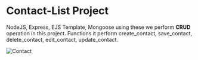 # Contact-List Project

NodeJS, Express, EJS Template, Mongoose using these we perform **CRUD** operation in this project.
Functions it perform
create_contact,
save_contact,
delete_contact,
edit_contact,
update_contact.






![Contact](https://github.com/2suRaj22/Contact-List/assets/118765700/a41b40f2-dfa2-4f3f-9fd9-e766700fdc9c)

